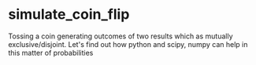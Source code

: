 # simulate_coin_flip
Tossing a coin generating outcomes of two results which as mutually exclusive/disjoint. Let's find out how python and scipy, numpy can help in this matter of probabilities
